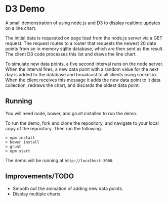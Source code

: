 # D3 Demo
A small demonstration of using node.js and D3 to display realtime updates on a line chart.

The initial data is requested on page load from the node.js server via a GET request. The request routes to a router that requests the
newest 20 data points from an in memory sqlite database, which are then sent as the result. The client D3 code processes this list and
draws the line chart.

To simulate new data points, a five second interval runs on the node server. When the interval fires, a new data point with a random
value for the next day is added to the database and broadcast to all clients using socket.io. When the client receives this message
it adds the new data point to it data collection, redraws the chart, and discards the oldest data point.

## Running
You will need node, bower, and grunt installed to run the demo.

To run the demo, fork and clone the repository, and navigate to your local copy of the repository. Then run the following.
````
> npm install
> bower install
> grunt
> npm start
````
The demo will be running at `http://localhost:3000`.

## Improvements/TODO
- Smooth out the animation of adding new data points.
- Display multiple charts.
